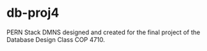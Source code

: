 # db-proj4

PERN Stack DMNS designed and created for the final project of the Database Design Class COP 4710. 
